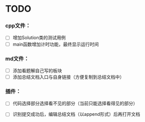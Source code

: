 # TODO

### cpp文件：

- [ ] 增加Solution类的测试用例
- [ ] main函数增加计时功能，最终显示运行时间

### md文件：

- [ ] 添加看题解自己写的板块
- [ ] 添加总结文档入口与自身链接（方便复制到总结文档中）

### 插件：

- [ ] 代码选择部分选择看不见的部分（当前只能选择看得见的部分）
- [ ] 识别提交成功后，编辑总结文档（以append形式）后再打开文档

